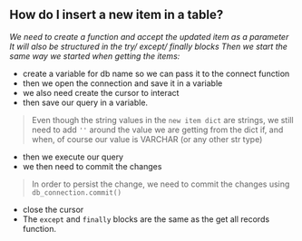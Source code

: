 ## How do I insert a new item in a table?

*We need to create a function and accept the updated item as a parameter*
*It will also be structured in the try/ except/ finally blocks*
*Then we start the same way we started when getting the items:*

- create a variable for db name so we can pass it to the connect function
- then we open the connection and save it in a variable
- we also need create the cursor to interact
- then save our query in a variable.

> Even though the string values in the `new item dict` are strings,
> we still need to add `''` around the value we are getting from the dict
> if, and when, of course our value is VARCHAR (or any other str type)
>
- then we execute our query
- we then need to commit the changes

> In order to persist the change, we need to commit the changes
> using `db_connection.commit()`
- close the cursor
- The `except` and `finally` blocks are the same as the get
  all records function.